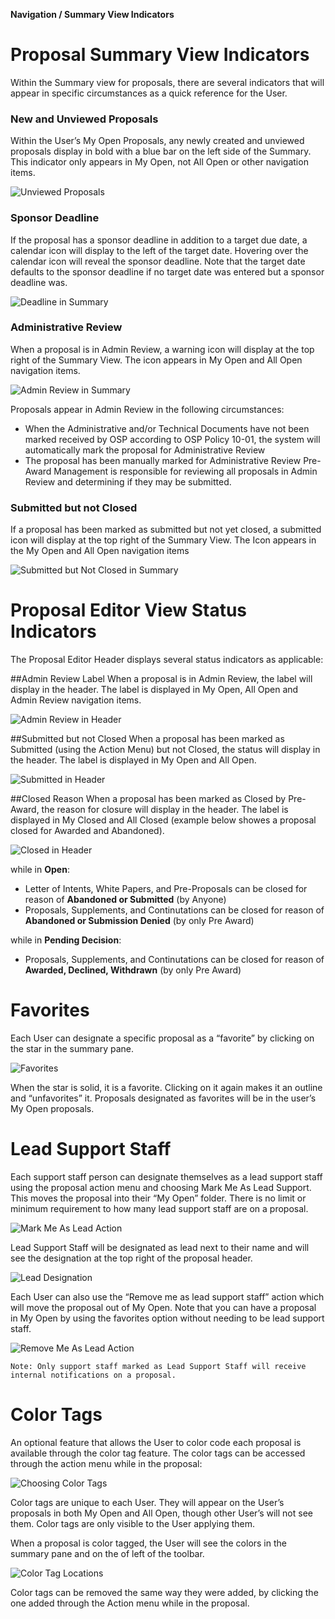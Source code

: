 **Navigation / Summary View Indicators**

# Proposal Summary View Indicators
Within the Summary view for proposals, there are several indicators that will appear in specific circumstances as a quick reference for the User.

### New and Unviewed Proposals
Within the User’s My Open Proposals, any newly created and unviewed proposals display in bold with a blue bar on the left side of the Summary.  This indicator only appears in My Open, not All Open or other navigation items.

![Unviewed Proposals](../images/navigation/NavProp_Unviewed.jpg)   

### Sponsor Deadline
If the proposal has a sponsor deadline in addition to a target due date, a calendar icon will display to the left of the target date. Hovering over the calendar icon will reveal the sponsor deadline.  Note that the target date defaults to the sponsor deadline if no target date was entered but a sponsor deadline was.

![Deadline in Summary](../images/navigation/NavProp_Deadline.jpg)

### Administrative Review
When a proposal is in Admin Review, a warning icon will display at the top right of the Summary View.  The icon appears in My Open and All Open navigation items.

![Admin Review in Summary](../images/navigation/NavProp_AdminReview.jpg)

Proposals appear in Admin Review in the following circumstances:
-	When the Administrative and/or Technical Documents have not been marked received by OSP according to OSP Policy 10-01, the system will automatically mark the proposal for Administrative Review
-	The proposal has been manually marked for Administrative Review
Pre-Award Management is responsible for reviewing all proposals in Admin Review and determining if they may be submitted.

### Submitted but not Closed
If a proposal has been marked as submitted but not yet closed, a submitted icon will display at the top right of the Summary View.  The Icon appears in the My Open and All Open navigation items

![Submitted but Not Closed in Summary](../images/navigation/NavProp_SubNotClosed.jpg)

# Proposal Editor View Status Indicators
The Proposal Editor Header displays several status indicators as applicable:

##Admin Review Label
When a proposal is in Admin Review, the label will display in the header.  The label is displayed in My Open, All Open and Admin Review navigation items.

![Admin Review in Header](../images/navigation/NavProp_HeaderAdminReview.jpg)

##Submitted but not Closed
When a proposal has been marked as Submitted (using the Action Menu) but not Closed, the status will display in the header.  The label is displayed in My Open and All Open.

![Submitted in Header](../images/navigation/NavProp_HeaderSubmitted.jpg)

##Closed Reason
When a proposal has been marked as Closed by Pre-Award, the reason for closure will display in the header.  The label is displayed in My Closed and All Closed (example below showes a proposal closed for Awarded and Abandoned).

![Closed in Header](../images/navigation/NavProp_HeaderClosed.jpg)

while in **Open**:

- Letter of Intents, White Papers, and Pre-Proposals can be closed for reason of **Abandoned or Submitted** (by Anyone)
- Proposals, Supplements, and Continutations can be closed for reason of **Abandoned or Submission Denied** (by only Pre Award)

while in **Pending Decision**:

- Proposals, Supplements, and Continutations can be closed for reason of **Awarded, Declined, Withdrawn** (by only Pre Award)

# Favorites
Each User can designate a specific proposal as a “favorite” by clicking on the star in the summary pane.  

![Favorites](../images/navigation/NavProp_Favorites.jpg)

When the star is solid, it is a favorite.  Clicking on it again makes it an outline and “unfavorites” it.   Proposals designated as favorites will be in the user’s My Open proposals.

# Lead Support Staff
Each support staff person can designate themselves as a lead support staff using the proposal action menu and choosing Mark Me As Lead Support. This moves the proposal into their “My Open” folder. There is no limit or minimum requirement to how many lead support staff are on a proposal.  

![Mark Me As Lead Action](../images/navigation/NavProp_MarkMe.jpg)

Lead Support Staff will be designated as lead next to their name and will see the designation at the top right of the proposal header.  

![Lead Designation](../images/navigation/NavProp_LeadDesignation.jpg)

Each User can also use the “Remove me as lead support staff” action which will move the proposal out of My Open.  Note that you can have a proposal in My Open by using the favorites option without needing to be lead support staff.

![Remove Me As Lead Action](../images/navigation/NavProp_RemoveMe.jpg)

    Note: Only support staff marked as Lead Support Staff will receive internal notifications on a proposal.

# Color Tags
An optional feature that allows the User to color code each proposal is available through the color tag feature.  The color tags can be accessed through the action menu while in the proposal:

![Choosing Color Tags](../images/navigation/NavProp_ChoosingColorTags.jpg)

Color tags are unique to each User.  They will appear on the User’s proposals in both My Open and All Open, though other User’s will not see them.  Color tags are only visible to the User applying them.

When a proposal is color tagged, the User will see the colors in the summary pane and on the of left of the toolbar.

![Color Tag Locations](../images/navigation/NavProp_ColorTagLocations.jpg)

Color tags can be removed the same way they were added, by clicking the one added through the Action menu while in the proposal.

<br>
